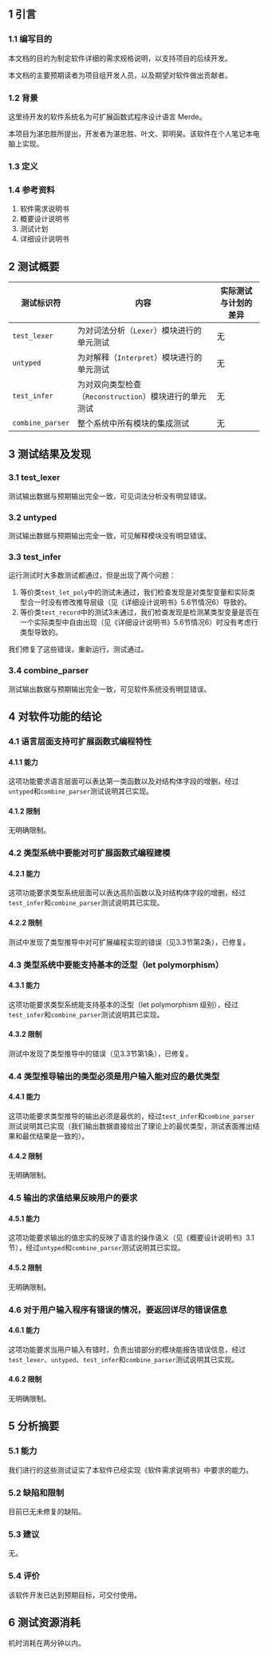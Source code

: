 ## 1 引言
### 1.1 编写目的
本文档的目的为制定软件详细的需求规格说明，以支持项目的后续开发。

本文档的主要预期读者为项目组开发人员，以及期望对软件做出贡献者。

### 1.2 背景
这里待开发的软件系统名为可扩展函数式程序设计语言 Merde。

本项目为湛忠胜所提出，开发者为湛忠胜、叶文、郭明昊。该软件在个人笔记本电脑上实现。

### 1.3 定义

### 1.4 参考资料
1. 软件需求说明书
2. 概要设计说明书
3. 测试计划
4. 详细设计说明书

## 2 测试概要

| 测试标识符 | 内容                 | 实际测试与计划的差异 |
| --------- | -------------------- | ------------------ |
| `test_lexer` | 为对词法分析（`Lexer`）模块进行的单元测试 | 无 |
| `untyped`    | 为对解释（`Interpret`）模块进行的单元测试 | 无 |
| `test_infer` | 为对双向类型检查（`Reconstruction`）模块进行的单元测试 | 无 |
| `combine_parser` | 整个系统中所有模块的集成测试 | 无 |

## 3 测试结果及发现
### 3.1 test_lexer
测试输出数据与预期输出完全一致，可见词法分析没有明显错误。

### 3.2 untyped
测试输出数据与预期输出完全一致，可见解释模块没有明显错误。

### 3.3 test_infer
运行测试时大多数测试都通过，但是出现了两个问题：

1. 等价类`test_let_poly`中的测试未通过，我们检查发现是对类型变量和实际类型合一时没有修改推导层级（见《详细设计说明书》5.6节情况6）导致的。
2. 等价类`test_record`中的测试3未通过，我们检查发现是检测某类型变量是否在一个实际类型中自由出现（见《详细设计说明书》5.6节情况6）时没有考虑行类型导致的。

我们修复了这些错误，重新运行，测试通过。

### 3.4 combine_parser
测试输出数据与预期输出完全一致，可见软件系统没有明显错误。

## 4 对软件功能的结论
### 4.1 语言层面支持可扩展函数式编程特性
#### 4.1.1 能力
这项功能要求语言层面可以表达第一类函数以及对结构体字段的增删，经过`untyped`和`combine_parser`测试说明其已实现。
#### 4.1.2 限制
无明确限制。

### 4.2 类型系统中要能对可扩展函数式编程建模
#### 4.2.1 能力
这项功能要求类型系统层面可以表达高阶函数以及对结构体字段的增删，经过`test_infer`和`combine_parser`测试说明其已实现。
#### 4.2.2 限制
测试中发现了类型推导中对可扩展编程实现的错误（见3.3节第2条），已修复。

### 4.3 类型系统中要能支持基本的泛型（let polymorphism）
#### 4.3.1 能力
这项功能要求类型系统能支持基本的泛型（let polymorphism 级别），经过`test_infer`和`combine_parser`测试说明其已实现。
#### 4.3.2 限制
测试中发现了类型推导中的错误（见3.3节第1条），已修复。

### 4.4 类型推导输出的类型必须是用户输入能对应的最优类型
#### 4.4.1 能力
这项功能要求类型推导的输出必须是最优的，经过`test_infer`和`combine_parser`测试说明其已实现（我们输出数据直接给出了理论上的最优类型，测试表面推出结果和最优结果是一致的）。
#### 4.4.2 限制
无明确限制。

### 4.5 输出的求值结果反映用户的要求
#### 4.5.1 能力
这项功能要求输出的值忠实的反映了语言的操作语义（见《概要设计说明书》3.1节），经过`untyped`和`combine_parser`测试说明其已实现。
#### 4.5.2 限制
无明确限制。

### 4.6 对于用户输入程序有错误的情况，要返回详尽的错误信息
#### 4.6.1 能力
这项功能要求当用户输入有错时，负责出错部分的模块能报告错误信息，经过`test_lexer`、`untyped`、`test_infer`和`combine_parser`测试说明其已实现。
#### 4.6.2 限制
无明确限制。

## 5 分析摘要
### 5.1 能力
我们进行的这些测试证实了本软件已经实现《软件需求说明书》中要求的能力。

### 5.2 缺陷和限制
目前已无未修复的缺陷。

### 5.3 建议
无。

### 5.4 评价
该软件开发已达到预期目标，可交付使用。

## 6 测试资源消耗
机时消耗在两分钟以内。